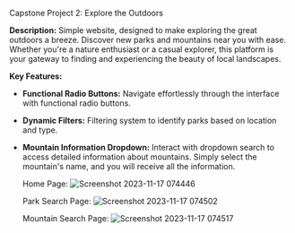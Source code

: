 Capstone Project 2: Explore the Outdoors

**Description:**
Simple  website, designed to make exploring the great outdoors a breeze. Discover new parks and mountains near you with ease. Whether you're a nature enthusiast or a casual explorer, this platform is your gateway to finding and experiencing the beauty of local landscapes.

**Key Features:**
- **Functional Radio Buttons:**
  Navigate effortlessly through the interface with functional radio buttons.

- **Dynamic Filters:**
  Filtering system to identify parks based on location and type.

- **Mountain Information Dropdown:**
  Interact with dropdown search to access detailed information about mountains. Simply select the mountain's name, and you will receive all the information.

  Home Page:
  ![Screenshot 2023-11-17 074446](https://github.com/JuanLuisMorenoRico/CapstoneProject2/assets/146771962/5c62bfb6-bcf4-4799-9ae0-6790493d262d)

  Park Search Page:
![Screenshot 2023-11-17 074502](https://github.com/JuanLuisMorenoRico/CapstoneProject2/assets/146771962/a5fcbfb1-3e08-45c2-8b2e-f02795361bf0)

  Mountain Search Page:
![Screenshot 2023-11-17 074517](https://github.com/JuanLuisMorenoRico/CapstoneProject2/assets/146771962/83c069d4-78f3-43d0-910e-b28f0bc1642e)
